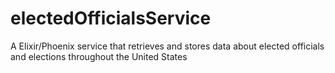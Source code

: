 # electedOfficialsService
A Elixir/Phoenix service that retrieves and stores data about elected officials and elections throughout the United States
